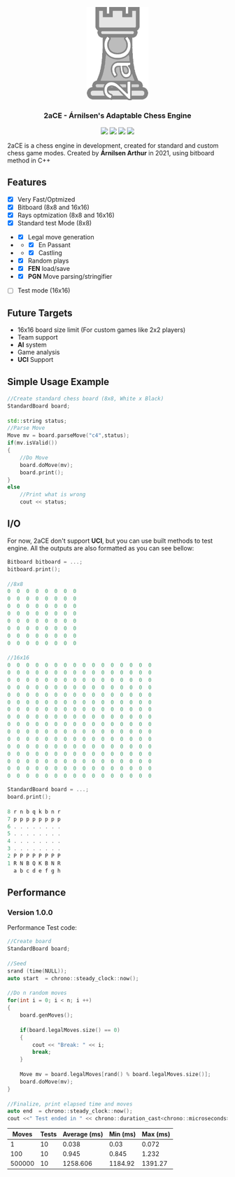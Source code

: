 
<p align="center">
	<img src="docs/img/icon.png" width="140">
</p>
<h3 align="center">2aCE - Árnilsen's Adaptable Chess Engine</h3>
<p align="center">
	<img src="https://badgen.net/badge/license/GNU/red">
	<img src="https://badgen.net/badge/version/1.0.0/blue">
	<img src="https://badgen.net/badge/language/C++/pink">
	<img src="https://badgen.net/badge/status/not-stable yet/yellow">
</p>



2aCE is a chess engine in development, created for standard and custom chess game modes. Created by **Árnilsen Arthur** in 2021, using bitboard method in C++

## Features
- [X] Very Fast/Optmized
- [X] Bitboard (8x8 and 16x16)
- [X] Rays optmization (8x8 and 16x16)
- [X] Standard test Mode (8x8)
- - [X] Legal move generation 
- - - [X] En Passant
- - - [X] Castling
- - [X] Random plays
- - [X] **FEN** load/save
- - [X] **PGN** Move parsing/stringifier
- [ ] Test mode (16x16)

## Future Targets
- 16x16 board size limit (For custom games like 2x2 players)
- Team support
- **AI** system
- Game analysis
- **UCI** Support

## Simple Usage Example
```c++
//Create standard chess board (8x8, White x Black)
StandardBoard board;

std::string status;
//Parse Move
Move mv = board.parseMove("c4",status);
if(mv.isValid())
{
	//Do Move
	board.doMove(mv);
    board.print();
}
else
	//Print what is wrong
    cout << status;
````

## I/O
For now, 2aCE don't support **UCI**, but you can use built methods to test engine. All the outputs are also formatted as you can see bellow:

```c++
Bitboard bitboard = ...;
bitboard.print();

//8x8
0  0  0  0  0  0  0  0
0  0  0  0  0  0  0  0
0  0  0  0  0  0  0  0
0  0  0  0  0  0  0  0
0  0  0  0  0  0  0  0
0  0  0  0  0  0  0  0
0  0  0  0  0  0  0  0
0  0  0  0  0  0  0  0

//16x16
0  0  0  0  0  0  0  0  0  0  0  0  0  0  0  0
0  0  0  0  0  0  0  0  0  0  0  0  0  0  0  0
0  0  0  0  0  0  0  0  0  0  0  0  0  0  0  0
0  0  0  0  0  0  0  0  0  0  0  0  0  0  0  0
0  0  0  0  0  0  0  0  0  0  0  0  0  0  0  0
0  0  0  0  0  0  0  0  0  0  0  0  0  0  0  0
0  0  0  0  0  0  0  0  0  0  0  0  0  0  0  0
0  0  0  0  0  0  0  0  0  0  0  0  0  0  0  0
0  0  0  0  0  0  0  0  0  0  0  0  0  0  0  0
0  0  0  0  0  0  0  0  0  0  0  0  0  0  0  0
0  0  0  0  0  0  0  0  0  0  0  0  0  0  0  0
0  0  0  0  0  0  0  0  0  0  0  0  0  0  0  0
0  0  0  0  0  0  0  0  0  0  0  0  0  0  0  0
0  0  0  0  0  0  0  0  0  0  0  0  0  0  0  0
0  0  0  0  0  0  0  0  0  0  0  0  0  0  0  0
0  0  0  0  0  0  0  0  0  0  0  0  0  0  0  0
```

```c++
StandardBoard board = ...;
board.print();

8 r n b q k b n r
7 p p p p p p p p
6 . . . . . . . .
5 . . . . . . . .
4 . . . . . . . .
3 . . . . . . . .
2 P P P P P P P P
1 R N B Q K B N R
  a b c d e f g h
```
	
## Performance
### Version 1.0.0

Performance Test code:
```c++
//Create board
StandardBoard board;

//Seed
srand (time(NULL));
auto start  = chrono::steady_clock::now();

//Do n random moves
for(int i = 0; i < n; i ++)
{
    board.genMoves();
  
    if(board.legalMoves.size() == 0)
    {
        cout << "Break: " << i;
  	    break;
    }

    Move mv = board.legalMoves[rand() % board.legalMoves.size()];
    board.doMove(mv);
}

//Finalize, print elapsed time and moves    
auto end  = chrono::steady_clock::now();
cout <<" Test ended in " << chrono::duration_cast<chrono::microseconds>(end - start).count()/1000.0 << "ms" << endl;
```

| Moves | Tests | Average (ms) | Min (ms) | Max (ms)|
|-------|-------|---------|-----|-----|
|1      | 10    | 0.038  | 0.03|0.072|
|100    | 10    | 0.945  |0.845|1.232|
|500000|10|1258.606|1184.92|1391.27|

